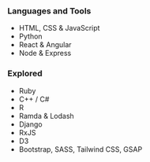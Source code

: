 ### Languages and Tools
- HTML, CSS & JavaScript
- Python 
- React & Angular
- Node & Express

### Explored
- Ruby
- C++ / C#
- R
- Ramda & Lodash
- Django
- RxJS
- D3
- Bootstrap, SASS, Tailwind CSS, GSAP
